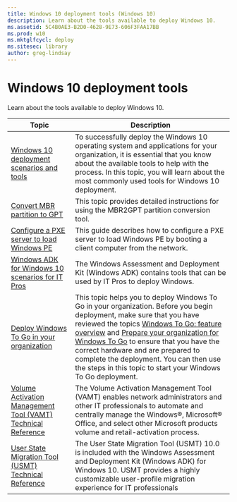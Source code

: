 ```yaml
---
title: Windows 10 deployment tools (Windows 10)
description: Learn about the tools available to deploy Windows 10.
ms.assetid: 5C4B0AE3-B2D0-4628-9E73-606F3FAA17BB
ms.prod: w10
ms.mktglfcycl: deploy
ms.sitesec: library
author: greg-lindsay
---
```


# Windows 10 deployment tools

Learn about the tools available to deploy Windows 10.

|Topic |Description |
|------|------------|
|[Windows 10 deployment scenarios and tools](windows-deployment-scenarios-and-tools.md) |To successfully deploy the Windows 10 operating system and applications for your organization, it is essential that you know about the available tools to help with the process. In this topic, you will learn about the most commonly used tools for Windows 10 deployment. |
|[Convert MBR partition to GPT](mbr-to-gpt.md) |This topic provides detailed instructions for using the MBR2GPT partition conversion tool. |
|[Configure a PXE server to load Windows PE](configure-a-pxe-server-to-load-windows-pe.md) |This guide describes how to configure a PXE server to load Windows PE by booting a client computer from the network. |
|[Windows ADK for Windows 10 scenarios for IT Pros](windows-adk-scenarios-for-it-pros.md) |The Windows Assessment and Deployment Kit (Windows ADK) contains tools that can be used by IT Pros to deploy Windows. |
|[Deploy Windows To Go in your organization](deploy-windows-to-go.md) |This topic helps you to deploy Windows To Go in your organization. Before you begin deployment, make sure that you have reviewed the topics [Windows To Go: feature overview](planning/windows-to-go-overview.md) and [Prepare your organization for Windows To Go](planning/prepare-your-organization-for-windows-to-go.md) to ensure that you have the correct hardware and are prepared to complete the deployment. You can then use the steps in this topic to start your Windows To Go deployment. |
|[Volume Activation Management Tool (VAMT) Technical Reference](volume-activation/volume-activation-management-tool.md) |The Volume Activation Management Tool (VAMT) enables network administrators and other IT professionals to automate and centrally manage the Windows®, Microsoft® Office, and select other Microsoft products volume and retail-activation process. |
|[User State Migration Tool (USMT) Technical Reference](usmt/usmt-technical-reference.md) |The User State Migration Tool (USMT) 10.0 is included with the Windows Assessment and Deployment Kit (Windows ADK) for Windows 10. USMT provides a highly customizable user-profile migration experience for IT professionals |
